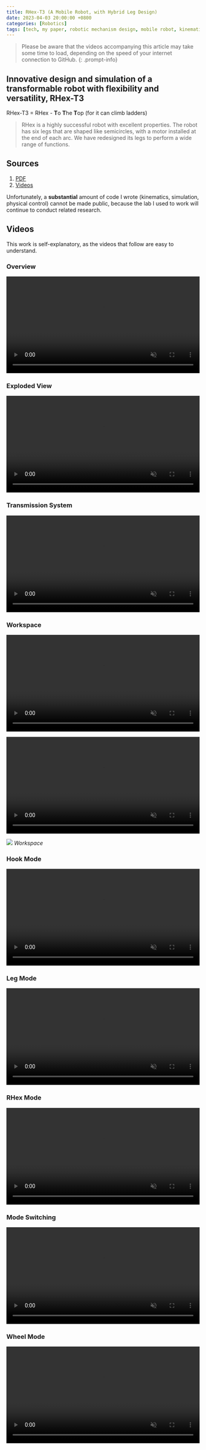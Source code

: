 ```yaml
---
title: RHex-T3 (A Mobile Robot, with Hybrid Leg Design)
date: 2023-04-03 20:00:00 +0800
categories: [Robotics]
tags: [tech, my paper, robotic mechanism design, mobile robot, kinematics]
---
```


> Please be aware that the videos accompanying this article may take some time to load, depending on the speed of your internet connection to GitHub.
{: .prompt-info}

## Innovative design and simulation of a transformable robot with flexibility and versatility, RHex-T3
RHex-T3 = RHex - **T**o **T**he **T**op (for it can climb ladders)
> RHex is a highly successful robot with excellent properties. The robot has six legs that are shaped like semicircles, with a motor installed at the end of each arc. We have redesigned its legs to perform a wide range of functions.

## Sources
1. [PDF](https://github.com/YueLin301/yuelin301.github.io/blob/main/assets/my_paper/RHex_T3/ICRA21_3972_FI.pdf)
2. [Videos](https://github.com/YueLin301/yuelin301.github.io/tree/main/assets/my_paper/RHex_T3)

Unfortunately, a **substantial** amount of code I wrote (kinematics, simulation, physical control) cannot be made public, because the lab I used to work will continue to conduct related research. 

## Videos

This work is self-explanatory, as the videos that follow are easy to understand.

### Overview
<video controls autoplay muted loop style="width: 100%;" src="{{ site.baseurl }}/assets/my_paper/RHex_T3/RHEX_T3_mute.mp4"></video>

### Exploded View
<video controls autoplay muted loop style="width: 100%;" src="{{ site.baseurl }}/assets/my_paper/RHex_T3/explode.mp4"></video>

### Transmission System
<video controls autoplay muted loop style="width: 100%;" src="{{ site.baseurl }}/assets/my_paper/RHex_T3/axis.mp4"></video>

### Workspace
<video controls autoplay muted loop style="width: 100%;" src="{{ site.baseurl }}/assets/my_paper/RHex_T3/workspace.mp4"></video>

<video controls autoplay muted loop style="width: 100%;" src="{{ site.baseurl }}/assets/my_paper/RHex_T3/workspace2.mp4"></video>

![](/assets/my_paper/RHex_T3/workspace.png)
_Workspace_

### Hook Mode
<video controls autoplay muted loop style="width: 100%;" src="{{ site.baseurl }}/assets/my_paper/RHex_T3/hook.mp4"></video>

### Leg Mode
<video controls autoplay muted loop style="width: 100%;" src="{{ site.baseurl }}/assets/my_paper/RHex_T3/leg.mp4"></video>

### RHex Mode
<video controls autoplay muted loop style="width: 100%;" src="{{ site.baseurl }}/assets/my_paper/RHex_T3/rhex.mp4"></video>

### Mode Switching
<video controls autoplay muted loop style="width: 100%;" src="{{ site.baseurl }}/assets/my_paper/RHex_T3/trans.mp4"></video>

### Wheel Mode
<video controls autoplay muted loop style="width: 100%;" src="{{ site.baseurl }}/assets/my_paper/RHex_T3/wheel.mp4"></video>